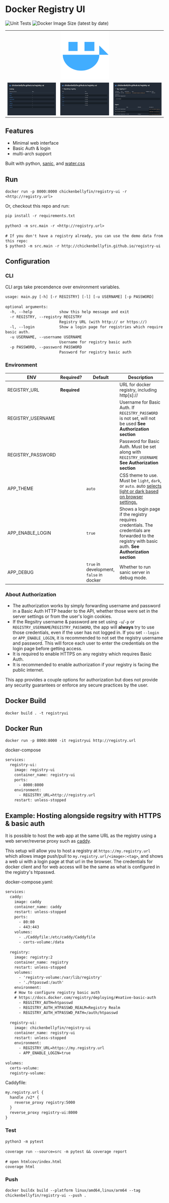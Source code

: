 # Docker Registry UI
![Unit Tests](https://github.com/chickenbellyfin/registry-ui/actions/workflows/python-test.yml/badge.svg) ![Docker Image Size (latest by date)](https://img.shields.io/docker/image-size/chickenbellyfin/registry-ui)

| | | |
| -- | -- | -- |
| | ![](/static/logo.svg) | |
| ![](/screenshots/indexd.jpg) | ![](/screenshots/tagsd.jpg) | ![](/screenshots/imaged.jpg) |

## Features
* Minimal web interface
* Basic Auth & login
* multi-arch support

Built with python, [sanic](https://sanic.dev), and [water.css](https://watercss.kognise.dev/)

## Run
```
docker run -p 8000:8000 chickenbellyfin/registry-ui -r <http://registry.url>
```

Or, checkout this repo and run:
```
pip install -r requirements.txt

python3 -m src.main -r <http://registry.url>

# If you don't have a registry already, you can use the demo data from this repo:
$ python3 -m src.main -r http://chickenbellyfin.github.io/registry-ui
```

## Configuration

### CLI
CLI args take precendence over environment variables.
```
usage: main.py [-h] [-r REGISTRY] [-l] [-u USERNAME] [-p PASSWORD]

optional arguments:
  -h, --help            show this help message and exit
  -r REGISTRY, --registry REGISTRY
                        Registry URL (with http:// or https://)
  -l, --login           Show a login page for registries which require basic auth.
  -u USERNAME, --username USERNAME
                        Username for registry basic auth
  -p PASSWORD, --password PASSWORD
                        Password for registry basic auth
```
### Environment

| ENV | Required? | Default | Description |
| --- | --- | --- | --- |
| REGISTRY_URL | **Required** | | URL for docker registry, including http[s]:// |
| REGISTRY_USERNAME | | | Username for Basic Auth. If `REGISTRY_PASSWORD` is not set, will not be used **See Authorization section** |
| REGISTRY_PASSWORD | | | Password for Basic Auth. Must be set along with `REGISTRY_USERNAME` **See Authorization section** |
| APP_THEME | | `auto` |CSS theme to use. Must be `light`, `dark`, or `auto`. auto [selects light or dark based on browser settings.](https://watercss.kognise.dev/)
| APP_ENABLE_LOGIN | | `true` | Shows a login page if the registry requires credentials. The credentials are forwarded to the registry with basic auth. **See Authorization section**
| APP_DEBUG | | `true` in development, `false` in docker | Whether to run sanic server in debug mode.

### About Authorization

* The authorization works by simply forwarding username and password in a Basic Auth HTTP header to the API, whether those were set in the server settings or from the user's login cookies.
* If the Regsitry username & password are set using `-u`/`-p` or `REGISTRY_USERNAME`/`REGISTRY_PASSWORD`, the app will **always** try to use those credentials, even if the user has not logged in. If you set `--login` or `APP_ENABLE_LOGIN`, it is recommended to not set the registry username and password. This will force each user to enter the credentials on the login page before getting access.
* It is required to enable HTTPS on any registry which requires Basic Auth.
* It is recommended to enable authorization if your registry is facing the public internet.

This app provides a couple options for authorization but does not provide any security guarantees or enforce any secure practices by the user.

## Docker Build
```
docker build . -t registryui
```

## Docker Run
```
docker run -p 8000:8000 -it registryui http://registry.url
```

docker-compose
```
services:
  registry-ui:
    image: registry-ui
    container_name: registry-ui
    ports:
      - 8000:8000
    environment:
      - REGISTRY_URL=http://registry.url
    restart: unless-stopped
```

## Example: Hosting alongside regsitry with HTTPS & basic auth
It is possible to host the web app at the same URL as the registry using a web server/reverse proxy such as [caddy](https://caddyserver.com/).

This setup will allow you to host a registry at `https://my.registry.url` which allows image push/pull to `my.registry.url/<image>:<tag>`, and shows a web ui with a login page at that url in the browser. The credentials for docker client and for web access will be the same as what is configured in the registry's htpasswd.

docker-compose.yaml:
```
services:
  caddy:
    image: caddy
    container_name: caddy
    restart: unless-stopped
    ports:
      - 80:80
      - 443:443
    volumes:
      - ./Caddyfile:/etc/caddy/Caddyfile
      - certs-volume:/data

  registry:
    image: registry:2
    container_name: registry
    restart: unless-stopped
    volumes:
      - 'registry-volume:/var/lib/registry'
      - './htpasswd:/auth'
    environment:
    # How to configure registry basic auth
    # https://docs.docker.com/registry/deploying/#native-basic-auth
      - REGSITRY_AUTH=htpasswd
      - REGISTRY_AUTH_HTPASSWD_REALM=Registry Realm
      - REGISTRY_AUTH_HTPASSWD_PATH=/auth/htpasswd

  registry-ui:
    image: chickenbellyfin/registry-ui
    container_name: registry-ui
    restart: unless-stopped
    environment:
      - REGISTRY_URL=https://my.registry.url
      - APP_ENABLE_LOGIN=true

volumes:
  certs-volume:
  registry-volume:
```

Caddyfile:
```
my.registry.url {
  handle /v2* {
    reverse_proxy registry:5000
  }
  reverse_proxy registry-ui:8000
}
```

### Test
```
python3 -m pytest

coverage run --source=src -m pytest && coverage report

# open htmlcov/index.html
coverage html
```

### Push
```
docker buildx build --platform linux/amd64,linux/arm64 --tag chickenbellyfin/registry-ui --push .
```
